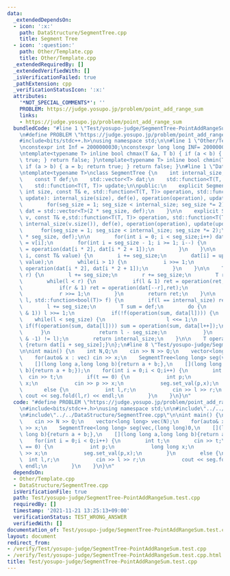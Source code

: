 ```yaml
---
data:
  _extendedDependsOn:
  - icon: ':x:'
    path: DataStructure/SegmentTree.cpp
    title: Segment Tree
  - icon: ':question:'
    path: Other/Template.cpp
    title: Other/Template.cpp
  _extendedRequiredBy: []
  _extendedVerifiedWith: []
  _isVerificationFailed: true
  _pathExtension: cpp
  _verificationStatusIcon: ':x:'
  attributes:
    '*NOT_SPECIAL_COMMENTS*': ''
    PROBLEM: https://judge.yosupo.jp/problem/point_add_range_sum
    links:
    - https://judge.yosupo.jp/problem/point_add_range_sum
  bundledCode: "#line 1 \"Test/yosupo-judge/SegmentTree-PointAddRangeSum.test.cpp\"\
    \n#define PROBLEM \"https://judge.yosupo.jp/problem/point_add_range_sum\"\n\n\
    #include<bits/stdc++.h>\nusing namespace std;\n\n#line 1 \"Other/Template.cpp\"\
    \nconstexpr int Inf = 2000000030;\nconstexpr long long INF= 2000000000000000000;\n\
    \ntemplate<typename T> inline bool chmax(T &a, T b) { if (a < b) { a = b; return\
    \ true; } return false; }\ntemplate<typename T> inline bool chmin(T &a, T b) {\
    \ if (a > b) { a = b; return true; } return false; }\n#line 1 \"DataStructure/SegmentTree.cpp\"\
    \ntemplate<typename T>\nclass SegmentTree {\n    int internal_size, seg_size;\n\
    \    const T def;\n    std::vector<T> dat;\n    std::function<T(T, T)> operation;\n\
    \    std::function<T(T, T)> update;\n\npublic:\n    explicit SegmentTree(const\
    \ int size, const T& e, std::function<T(T, T)> operation, std::function<T(T, T)>\
    \ update): internal_size(size), def(e), operation(operation), update(update) {\n\
    \        for(seg_size = 1; seg_size < internal_size; seg_size *= 2);\n       \
    \ dat = std::vector<T>(2 * seg_size, def);\n    }\n\n    explicit SegmentTree(std::vector<T>\
    \ v, const T& e,std::function<T(T, T)> operation, std::function<T(T, T)> update):\
    \ internal_size(v.size()), def(e), operation(operation), update(update) {\n  \
    \      for(seg_size = 1; seg_size < internal_size; seg_size *= 2);\n        dat.resize(2\
    \ * seg_size, def);\n\n        for(int i = 0; i < seg_size;i++) dat[i + seg_size]\
    \ = v[i];\n        for(int i = seg_size - 1; i >= 1; i--) {\n            dat[i]\
    \ = operation(dat[i * 2], dat[i * 2 + 1]);\n        }\n    }\n\n    void set_val(int\
    \ i, const T& value) {\n        i += seg_size;\n        dat[i] = update(dat[i],\
    \ value);\n        while(i > 1) {\n            i >>= 1;\n            dat[i] =\
    \ operation(dat[i * 2], dat[i * 2 + 1]);\n        }\n    }\n\n    T fold(int l,int\
    \ r) {\n        l += seg_size;\n        r += seg_size;\n        T ret = def;\n\
    \        while(l < r) {\n            if(l & 1) ret = operation(ret,dat[l++]);\n\
    \            if(r & 1) ret = operation(dat[--r],ret);\n            l >>= 1;\n\
    \            r >>= 1;\n        }\n        return ret;\n    }\n\n    int max_right(int\
    \ l, std::function<bool(T)> f) {\n        if(l == internal_size) return internal_size;\n\
    \        l += seg_size;\n        T sum = def;\n        do {\n            while(!(l\
    \ & 1)) l >>= 1;\n            if(!f(operation(sum, data[l]))) {\n            \
    \    while(l < seg_size) {\n                    l <<= 1;\n                   \
    \ if(f(operation(sum, data[l]))) sum = operation(sum, data[l++]);\n          \
    \      }\n                return l - seg_size;\n            }\n        } while((l\
    \ & -1) != l);\n        return internal_size;\n    }\n\n    T operator[](int i)\
    \ {return dat[i + seg_size];}\n};\n#line 8 \"Test/yosupo-judge/SegmentTree-PointAddRangeSum.test.cpp\"\
    \n\nint main() {\n    int N,Q;\n    cin >> N >> Q;\n    vector<long long> vec(N);\n\
    \    for(auto& x : vec) cin >> x;\n    SegmentTree<long long> seg(vec,(long long)0,\n\
    \    [](long long a,long long b){return a + b;},\n    [](long long a,long long\
    \ b){return a + b;});\n    for(int i = 0;i < Q;i++) {\n        int t;\n      \
    \  cin >> t;\n        if(t == 0) {\n            int p;\n            long long\
    \ x;\n            cin >> p >> x;\n            seg.set_val(p,x);\n        }\n \
    \       else {\n            int l,r;\n            cin >> l >> r;\n           \
    \ cout << seg.fold(l,r) << endl;\n        }\n    }\n}\n"
  code: "#define PROBLEM \"https://judge.yosupo.jp/problem/point_add_range_sum\"\n\
    \n#include<bits/stdc++.h>\nusing namespace std;\n\n#include\"../../Other/Template.cpp\"\
    \n#include\"../../DataStructure/SegmentTree.cpp\"\n\nint main() {\n    int N,Q;\n\
    \    cin >> N >> Q;\n    vector<long long> vec(N);\n    for(auto& x : vec) cin\
    \ >> x;\n    SegmentTree<long long> seg(vec,(long long)0,\n    [](long long a,long\
    \ long b){return a + b;},\n    [](long long a,long long b){return a + b;});\n\
    \    for(int i = 0;i < Q;i++) {\n        int t;\n        cin >> t;\n        if(t\
    \ == 0) {\n            int p;\n            long long x;\n            cin >> p\
    \ >> x;\n            seg.set_val(p,x);\n        }\n        else {\n          \
    \  int l,r;\n            cin >> l >> r;\n            cout << seg.fold(l,r) <<\
    \ endl;\n        }\n    }\n}\n"
  dependsOn:
  - Other/Template.cpp
  - DataStructure/SegmentTree.cpp
  isVerificationFile: true
  path: Test/yosupo-judge/SegmentTree-PointAddRangeSum.test.cpp
  requiredBy: []
  timestamp: '2021-11-21 13:25:13+09:00'
  verificationStatus: TEST_WRONG_ANSWER
  verifiedWith: []
documentation_of: Test/yosupo-judge/SegmentTree-PointAddRangeSum.test.cpp
layout: document
redirect_from:
- /verify/Test/yosupo-judge/SegmentTree-PointAddRangeSum.test.cpp
- /verify/Test/yosupo-judge/SegmentTree-PointAddRangeSum.test.cpp.html
title: Test/yosupo-judge/SegmentTree-PointAddRangeSum.test.cpp
---
```

